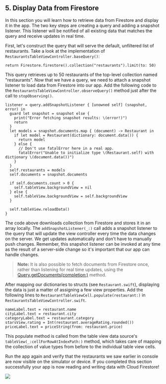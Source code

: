 ## 5. Display Data from Firestore

In this section you will learn how to retrieve data from Firestore and display it in the app. The two key steps are creating a query and adding a snapshot listener. This listener will be notified of all existing data that matches the query and receive updates in real time.

First, let's construct the query that will serve the default, unfiltered list of restaurants. Take a look at the implementation of `RestaurantsTableViewController.baseQuery()`:

```
return Firestore.firestore().collection("restaurants").limit(to: 50)
```

This query retrieves up to 50 restaurants of the top-level collection named "restaurants". Now that we have a query, we need to attach a snapshot listener to load data from Firestore into our app. Add the following code to the `RestaurantsTableViewController.observeQuery()` method just after the call to `stopObserving()`.

```
listener = query.addSnapshotListener { [unowned self] (snapshot, error) in
  guard let snapshot = snapshot else {
    print("Error fetching snapshot results: \(error!)")
    return
  }
  let models = snapshot.documents.map { (document) -> Restaurant in
    if let model = Restaurant(dictionary: document.data()) {
      return model
    } else {
      // Don't use fatalError here in a real app.
      fatalError("Unable to initialize type \(Restaurant.self) with dictionary \(document.data())")
    }
  }
  self.restaurants = models
  self.documents = snapshot.documents

  if self.documents.count > 0 {
    self.tableView.backgroundView = nil
  } else {
    self.tableView.backgroundView = self.backgroundView
  }

  self.tableView.reloadData()
}
```

The code above downloads collection from Firestore and stores it in an array locally. The `addSnapshotListener(_:)` call adds a snapshot listener to the query that will update the view controller every time the data changes on the server. We get updates automatically and don't have to manually push changes. Remember, this snapshot listener can be invoked at any time as the result of a server-side change so it's important that our app can handle changes.

> **Note:** It is also possible to fetch documents from Firestore once, rather than listening for real time updates, using the [Query.getDocuments(completion:)](https://firebase.google.com/docs/firestore/reference/ios/firestore/api/reference/Classes/FIRQuery#/c:objc(cs)FIRQuery(im)getDocumentsWithCompletion:) method.

After mapping our dictionaries to structs (see `Restaurant.swift`), displaying the data is just a matter of assigning a few view properties. Add the following lines to `RestaurantTableViewCell.populate(restaurant:)` in `RestaurantsTableViewController.swift`.

```
nameLabel.text = restaurant.name
cityLabel.text = restaurant.city
categoryLabel.text = restaurant.category
starsView.rating = Int(restaurant.averageRating.rounded())
priceLabel.text = priceString(from: restaurant.price)
```

This populate method is called from the table view data source's `tableView(_:cellForRowAtIndexPath:)` method, which takes care of mapping the collection of value types from before to the individual table view cells.

Run the app again and verify that the restaurants we saw earlier in console are now visible on the simulator or device. If you completed this section successfully your app is now reading and writing data with Cloud Firestore!

![](https://codelabs.developers.google.com/codelabs/firestore-ios/img/391c0259bf05ac25.png)
